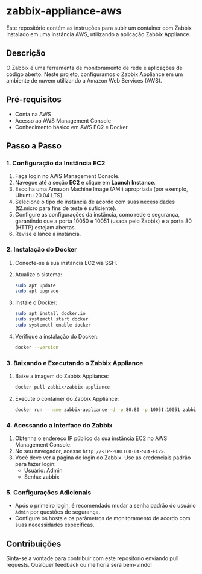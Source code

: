 # zabbix-appliance-aws

Este repositório contém as instruções para subir um container com Zabbix instalado em uma instância AWS, utilizando a aplicação Zabbix Appliance.

## Descrição

O Zabbix é uma ferramenta de monitoramento de rede e aplicações de código aberto. Neste projeto, configuramos o Zabbix Appliance em um ambiente de nuvem utilizando a Amazon Web Services (AWS).

## Pré-requisitos

- Conta na AWS
- Acesso ao AWS Management Console
- Conhecimento básico em AWS EC2 e Docker

## Passo a Passo

### 1. Configuração da Instância EC2

1. Faça login no AWS Management Console.
2. Navegue até a seção **EC2** e clique em **Launch Instance**.
3. Escolha uma Amazon Machine Image (AMI) apropriada (por exemplo, Ubuntu 20.04 LTS).
4. Selecione o tipo de instância de acordo com suas necessidades (t2.micro para fins de teste é suficiente).
5. Configure as configurações da instância, como rede e segurança, garantindo que a porta 10050 e 10051 (usada pelo Zabbix) e a porta 80 (HTTP) estejam abertas.
6. Revise e lance a instância.

### 2. Instalação do Docker

1. Conecte-se à sua instância EC2 via SSH.
2. Atualize o sistema:

    ```sh
    sudo apt update
    sudo apt upgrade 
    ```

3. Instale o Docker:

    ```sh
    sudo apt install docker.io 
    sudo systemctl start docker
    sudo systemctl enable docker
    ```

4. Verifique a instalação do Docker:

    ```sh
    docker --version
    ```

### 3. Baixando e Executando o Zabbix Appliance

1. Baixe a imagem do Zabbix Appliance:

    ```sh
    docker pull zabbix/zabbix-appliance
    ```

2. Execute o container do Zabbix Appliance:

    ```sh
    docker run --name zabbix-appliance -d -p 80:80 -p 10051:10051 zabbix/zabbix-appliance
    ```

### 4. Acessando a Interface do Zabbix

1. Obtenha o endereço IP público da sua instância EC2 no AWS Management Console.
2. No seu navegador, acesse `http://<IP-PUBLICO-DA-SUA-EC2>`.
3. Você deve ver a página de login do Zabbix. Use as credenciais padrão para fazer login:
    - Usuário: Admin
    - Senha: zabbix

### 5. Configurações Adicionais

- Após o primeiro login, é recomendado mudar a senha padrão do usuário `Admin` por questões de segurança.
- Configure os hosts e os parâmetros de monitoramento de acordo com suas necessidades específicas.

## Contribuições

Sinta-se à vontade para contribuir com este repositório enviando pull requests. Qualquer feedback ou melhoria será bem-vindo!

